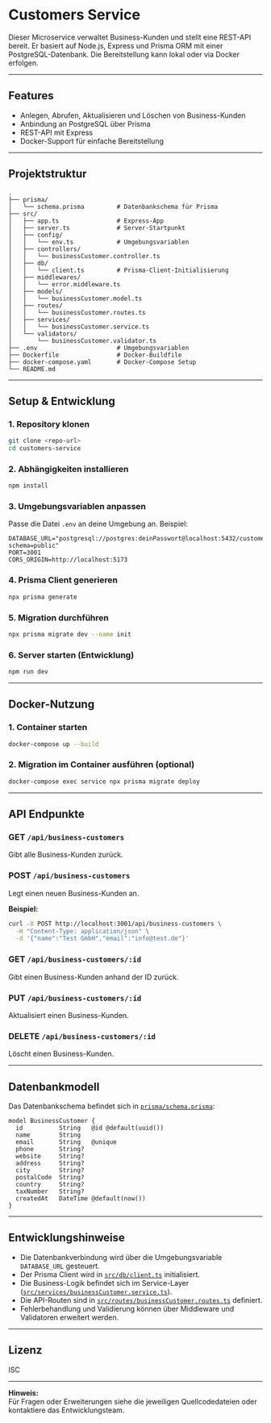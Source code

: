 # Customers Service

Dieser Microservice verwaltet Business-Kunden und stellt eine REST-API bereit. Er basiert auf Node.js, Express und Prisma ORM mit einer PostgreSQL-Datenbank. Die Bereitstellung kann lokal oder via Docker erfolgen.

---

## Features

- Anlegen, Abrufen, Aktualisieren und Löschen von Business-Kunden
- Anbindung an PostgreSQL über Prisma
- REST-API mit Express
- Docker-Support für einfache Bereitstellung

---

## Projektstruktur

```
.
├── prisma/
│   └── schema.prisma         # Datenbankschema für Prisma
├── src/
│   ├── app.ts                # Express-App
│   ├── server.ts             # Server-Startpunkt
│   ├── config/
│   │   └── env.ts            # Umgebungsvariablen
│   ├── controllers/
│   │   └── businessCustomer.controller.ts
│   ├── db/
│   │   └── client.ts         # Prisma-Client-Initialisierung
│   ├── middlewares/
│   │   └── error.middleware.ts
│   ├── models/
│   │   └── businessCustomer.model.ts
│   ├── routes/
│   │   └── businessCustomer.routes.ts
│   ├── services/
│   │   └── businessCustomer.service.ts
│   └── validators/
│       └── businessCustomer.validator.ts
├── .env                      # Umgebungsvariablen
├── Dockerfile                # Docker-Buildfile
├── docker-compose.yaml       # Docker-Compose Setup
└── README.md
```

---

## Setup & Entwicklung

### 1. Repository klonen

```sh
git clone <repo-url>
cd customers-service
```

### 2. Abhängigkeiten installieren

```sh
npm install
```

### 3. Umgebungsvariablen anpassen

Passe die Datei `.env` an deine Umgebung an. Beispiel:

```
DATABASE_URL="postgresql://postgres:deinPasswort@localhost:5432/customers?schema=public"
PORT=3001
CORS_ORIGIN=http://localhost:5173
```

### 4. Prisma Client generieren

```sh
npx prisma generate
```

### 5. Migration durchführen

```sh
npx prisma migrate dev --name init
```

### 6. Server starten (Entwicklung)

```sh
npm run dev
```

---

## Docker-Nutzung

### 1. Container starten

```sh
docker-compose up --build
```

### 2. Migration im Container ausführen (optional)

```sh
docker-compose exec service npx prisma migrate deploy
```

---

## API Endpunkte

### GET `/api/business-customers`

Gibt alle Business-Kunden zurück.

### POST `/api/business-customers`

Legt einen neuen Business-Kunden an.

**Beispiel:**

```sh
curl -X POST http://localhost:3001/api/business-customers \
  -H "Content-Type: application/json" \
  -d '{"name":"Test GmbH","email":"info@test.de"}'
```

### GET `/api/business-customers/:id`

Gibt einen Business-Kunden anhand der ID zurück.

### PUT `/api/business-customers/:id`

Aktualisiert einen Business-Kunden.

### DELETE `/api/business-customers/:id`

Löscht einen Business-Kunden.

---

## Datenbankmodell

Das Datenbankschema befindet sich in [`prisma/schema.prisma`](prisma/schema.prisma):

```prisma
model BusinessCustomer {
  id          String   @id @default(uuid())
  name        String
  email       String   @unique
  phone       String?
  website     String?
  address     String?
  city        String?
  postalCode  String?
  country     String?
  taxNumber   String?
  createdAt   DateTime @default(now())
}
```

---

## Entwicklungshinweise

- Die Datenbankverbindung wird über die Umgebungsvariable `DATABASE_URL` gesteuert.
- Der Prisma Client wird in [`src/db/client.ts`](src/db/client.ts) initialisiert.
- Die Business-Logik befindet sich im Service-Layer ([`src/services/businessCustomer.service.ts`](src/services/businessCustomer.service.ts)).
- Die API-Routen sind in [`src/routes/businessCustomer.routes.ts`](src/routes/businessCustomer.routes.ts) definiert.
- Fehlerbehandlung und Validierung können über Middleware und Validatoren erweitert werden.

---

## Lizenz

ISC

---

**Hinweis:**  
Für Fragen oder Erweiterungen siehe die jeweiligen Quellcodedateien oder kontaktiere das Entwicklungsteam.
